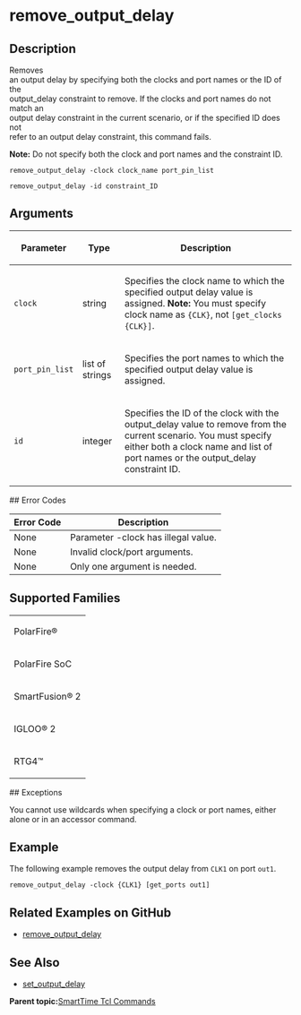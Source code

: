 # remove\_output\_delay

## Description

Removes<br /> an output delay by specifying both the clocks and port names or the ID of the<br /> output\_delay constraint to remove. If the clocks and port names do not match an<br /> output delay constraint in the current scenario, or if the specified ID does not<br /> refer to an output delay constraint, this command fails.

**Note:** Do not specify both the clock and port names and the constraint ID.

```
remove_output_delay -clock clock_name port_pin_list
```

```
remove_output_delay -id constraint_ID
```

## Arguments

<table id="GUID-52731DFF-8594-4207-8486-D5028C0CAD5C"><thead><tr><th>

Parameter

</th><th>

Type

</th><th>

Description

</th></tr></thead><tbody><tr><td>

`clock`

</td><td>

string

</td><td>

Specifies the clock name to which the specified output delay value is assigned. **Note:** You must specify clock name as `{CLK}`, not `[get_clocks {CLK}]`.

</td></tr><tr><td>

`port_pin_list`

</td><td>

list of strings

</td><td>

Specifies the port names to which the specified output delay value is assigned.

</td></tr><tr><td>

`id`

</td><td>

integer

</td><td>

Specifies the ID of the clock with the output\_delay value to remove from the current scenario. You must specify either both a clock name and list of port names or the output\_delay constraint ID.

</td></tr></tbody>
</table>## Error Codes

|Error Code|Description|
|----------|-----------|
|None|Parameter -clock has illegal value.|
|None|Invalid clock/port arguments.|
|None|Only one argument is needed.|

## Supported Families

<table id="GUID-56F9E300-6CAB-48D0-9D92-B4EC8F62D904"><tbody><tr><td>

PolarFire®

</td></tr><tr><td>

PolarFire SoC

</td></tr><tr><td>

SmartFusion® 2

</td></tr><tr><td>

IGLOO® 2

</td></tr><tr><td>

RTG4™

</td></tr></tbody>
</table>## Exceptions

You cannot use wildcards when specifying a clock or port names, either alone or in an accessor command.

## Example

The following example removes the output delay from `CLK1` on port `out1`.

```
remove_output_delay -clock {CLK1} [get_ports out1]
```

## Related Examples on GitHub

-   [remove\_output\_delay](https://github.com/MicrochipTech/Libero-SoC-Design-Suite-Tcl-Examples/tree/basic_tcl_examples/SmartTime/remove_output_delay)

## See Also

-   [set\_output\_delay](GUID-49ECB461-9EA4-4725-9F17-20ED7C4A216C.md)

**Parent topic:**[SmartTime Tcl Commands](GUID-96623DD0-9D90-4AFA-90C3-B2BAEEE15670.md)

